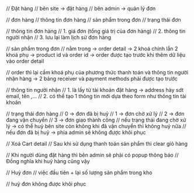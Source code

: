 // Đặt hàng
// bên site -> đặt hàng
// bên admin -> quản lý đơn

// đơn hàng 
// thông tin đơn hàng
// sản phẩm trong đơn
// trạng thái đơn

// thông tin đơn hàng
// 1. giá đơn (tổng giá trị của đơn hàng)
// 2. thông tin người nhận
// 3. lưu lại làm lịch sử đơn hàng 

// sản phẩm trong đơn 
// nằm trong -> order detail -> 2 khoá chính lẫn 2 khoá phụ -> product id và order id
-> order được tạo trước khi thêm dữ liệu vào order detail

// order thì lại cầm khoá phụ của phương thức thanh toán và thông tin người nhận hàng
-> 2 bảng receiver và payment methods phải được tạo trước

// thông tin người nhận 
// 1. là lấy từ tài khoản đặt hàng 
-> address hày sdt email, tên ,... 
// 2. có thể tạo 1 thông tin mới dựa theo form như thông tin tài khoản 

// trạng thái đơn hàng
// 0 -> đơn đã bị huỷ
// 1 -> đơn chờ xử lý
// 2 -> đơn đang vận chuyển
// 3 -> đơn giao thành công 
// nếu trạng thái đang chờ xử lý -> có thể huỷ bên site còn không khi đã vận chuyển thì không huỷ nữa
// nếu đơn đã bị huỷ -> phía admin sẽ không được khôi phục


// Xoá Cart detail
// Sau khi sử dụng thanh toán sản phẩm thì clear giỏ hàng


// Khi người dùng đặt hàng thì bên admin sẽ phải có popup thông báo
// Đồng nghĩa khi huỷ hàng cũng vậy

// Huỷ đơn 
// việc đầu tiên + lại số lượng sản phẩm trong kho

// huỷ đơn không được khôi phục